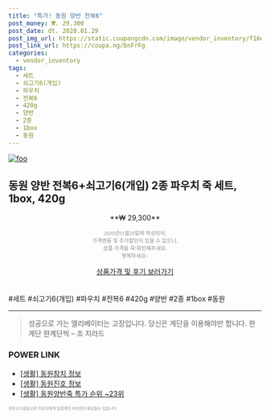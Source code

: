 ```yaml
--- 
title: "특가! 동원 양반 전복6" 
post_money: ₩. 29,300 
post_date: dt. 2020.01.29 
post_img_url: https://static.coupangcdn.com/image/vendor_inventory/f16e/6212ea3af9c76c7ffe92b2a92d72f392930d67a414789fddada8d5fb44ce.jpg 
post_link_url: https://coupa.ng/bnFrFg 
categories: 
  - vendor_inventory 
tags: 
  - 세트 
  - 쇠고기6(개입) 
  - 파우치 
  - 전복6 
  - 420g 
  - 양반 
  - 2종 
  - 1box 
  - 동원 
--- 
```

[![foo](https://static.coupangcdn.com/image/vendor_inventory/f16e/6212ea3af9c76c7ffe92b2a92d72f392930d67a414789fddada8d5fb44ce.jpg)](https://coupa.ng/bnFrFg) 

## 동원 양반 전복6+쇠고기6(개입) 2종 파우치 죽 세트, 1box, 420g 
<p style="text-align: center;">**₩ 29,300**</p> 
<p style="text-align: center;"><span style="color: #898c8f; font-family: Georgia,Times,serif; font-size: 0.75em;">2020년01월29일에 작성되어, <br>가격변동 및 추가할인이 있을 수 있으니,<br> 상품 가격을 꼭!확인해주세요.<br>행복하세요~</span> 
</p>	 
<div markdown="0" style="text-align: center;"><a href="https://coupa.ng/bnFrFg" class="btn btn--success">상품가격 및 후기 보러가기</a></div> 
<br><br> 
  #세트 #쇠고기6(개입) #파우치 #전복6 #420g #양반 #2종 #1box #동원 
<hr> 

> 성공으로 가는 엘리베이터는 고장입니다. 당신은 계단을 이용해야만 합니다. 한계단 한계단씩 – 조 지라드 


### POWER LINK

* <a href="https://blog.naver.com/fash111/221767344374" target="_blank"> [생활] 동원참치 정보 </a>
* <a href="https://blog.naver.com/santokki14/221770608003" target="_blank"> [생활] 동원진호 정보 </a>
* <a href="https://blog.naver.com/sakai111/221788438889" target="_blank"> [생활] 동원양반죽 특가 순위 ~23위</a>

<span style="color: #898c8f; font-family: Georgia,Times,serif; font-size: 0.55em;">파트너스활동으로 작성자에게 일정액의 커미션이 제공될수 있습니다.</span> 
